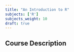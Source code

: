 ```yaml
---
title: "An Introduction to R"
subjects: ['R']
subjects_weight: 10
draft: true
---
```


## Course Description